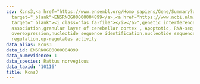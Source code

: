 ```yaml
---
csv: Kcns3,<a href="https://www.ensembl.org/Homo_sapiens/Gene/Summary?db=core;g=ENSRNOG00000004899"
  target="_blank">ENSRNOG00000004899</a>,<a href="https://www.ncbi.nlm.nih.gov/pubmed/30467350"
  target="_blank"><i class="fas fa-file"></i></a>",genetic interference,functional
  association,granular layer of cerebellar cortex , Apoptotic, RNA-seq assay, hsf-1
  overexpression,nucleotide sequence identification,nucleotide sequence identification,transcriptional
  regulation,up-regulates activity
data_alias: Kcns3
data_id: ENSRNOG00000004899
data_numevidence: 1
data_species: Rattus norvegicus
data_taxid: '10116'
title: Kcns3
---
```

